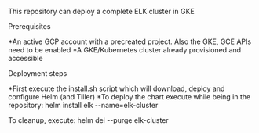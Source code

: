 This repository can deploy a complete ELK cluster in GKE

Prerequisites

*An active GCP account with a precreated project. Also the GKE, GCE APIs need to be enabled
*A GKE/Kubernetes cluster already provisioned and accessible

Deployment steps

*First execute the install.sh script which will download, deploy and configure Helm (and Tiller)
*To deploy the chart execute while being in the repository: helm install elk --name=elk-cluster

To cleanup, execute: helm del --purge elk-cluster
